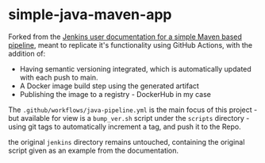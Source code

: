 # simple-java-maven-app

Forked from the [Jenkins user documentation for a simple Maven based pipeline](https://github.com/jenkins-docs/simple-java-maven-app), meant to replicate it's functionality using GitHub Actions, with the addition of:
- Having semantic versioning integrated, which is automatically updated with each push to main.
- A Docker image build step using the generated artifact
- Publishing the image to a registry - DockerHub in my case

The `.github/workflows/java-pipeline.yml` is the main focus of this project - but available for view is a `bump_ver.sh` script under the `scripts` directory - using git tags to automatically increment a tag, and push it to the Repo.

the original `jenkins` directory remains untouched, containing the original script given as an example from the documentation.